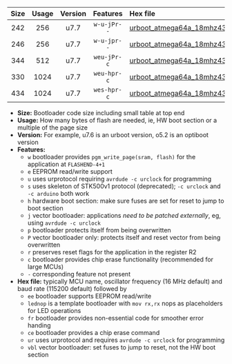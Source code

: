 |Size|Usage|Version|Features|Hex file|
|:-:|:-:|:-:|:-:|:--|
|242|256|u7.7|`w-u-jPr--`|[urboot_atmega64a_18mhz432_460800bps_lednop_ur_vbl.hex](https://raw.githubusercontent.com/stefanrueger/urboot.hex/main/mcus/atmega64a/fcpu_18mhz432/460800_bps/urboot_atmega64a_18mhz432_460800bps_lednop_ur_vbl.hex)|
|246|256|u7.7|`w-u-jpr--`|[urboot_atmega64a_18mhz432_460800bps_lednop_fr_ur_vbl.hex](https://raw.githubusercontent.com/stefanrueger/urboot.hex/main/mcus/atmega64a/fcpu_18mhz432/460800_bps/urboot_atmega64a_18mhz432_460800bps_lednop_fr_ur_vbl.hex)|
|344|512|u7.7|`weu-jPr-c`|[urboot_atmega64a_18mhz432_460800bps_ee_lednop_fr_ce_ur_vbl.hex](https://raw.githubusercontent.com/stefanrueger/urboot.hex/main/mcus/atmega64a/fcpu_18mhz432/460800_bps/urboot_atmega64a_18mhz432_460800bps_ee_lednop_fr_ce_ur_vbl.hex)|
|330|1024|u7.7|`weu-hpr-c`|[urboot_atmega64a_18mhz432_460800bps_ee_lednop_fr_ce_ur.hex](https://raw.githubusercontent.com/stefanrueger/urboot.hex/main/mcus/atmega64a/fcpu_18mhz432/460800_bps/urboot_atmega64a_18mhz432_460800bps_ee_lednop_fr_ce_ur.hex)|
|434|1024|u7.7|`wes-hpr-c`|[urboot_atmega64a_18mhz432_460800bps_ee_lednop_fr_ce.hex](https://raw.githubusercontent.com/stefanrueger/urboot.hex/main/mcus/atmega64a/fcpu_18mhz432/460800_bps/urboot_atmega64a_18mhz432_460800bps_ee_lednop_fr_ce.hex)|

- **Size:** Bootloader code size including small table at top end
- **Usage:** How many bytes of flash are needed, ie, HW boot section or a multiple of the page size
- **Version:** For example, u7.6 is an urboot version, o5.2 is an optiboot version
- **Features:**
  + `w` bootloader provides `pgm_write_page(sram, flash)` for the application at `FLASHEND-4+1`
  + `e` EEPROM read/write support
  + `u` uses urprotocol requiring `avrdude -c urclock` for programming
  + `s` uses skeleton of STK500v1 protocol (deprecated); `-c urclock` and `-c arduino` both work
  + `h` hardware boot section: make sure fuses are set for reset to jump to boot section
  + `j` vector bootloader: applications *need to be patched externally*, eg, using `avrdude -c urclock`
  + `p` bootloader protects itself from being overwritten
  + `P` vector bootloader only: protects itself and reset vector from being overwritten
  + `r` preserves reset flags for the application in the register R2
  + `c` bootloader provides chip erase functionality (recommended for large MCUs)
  + `-` corresponding feature not present
- **Hex file:** typically MCU name, oscillator frequency (16 MHz default) and baud rate (115200 default) followed by
  + `ee` bootloader supports EEPROM read/write
  + `lednop` is a template bootloader with `mov rx,rx` nops as placeholders for LED operations
  + `fr` bootloader provides non-essential code for smoother error handing
  + `ce` bootloader provides a chip erase command
  + `ur` uses urprotocol and requires `avrdude -c urclock` for programming
  + `vbl` vector bootloader: set fuses to jump to reset, not the HW boot section
